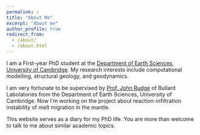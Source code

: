 ```yaml
---
permalink: /
title: "About Me"
excerpt: "About me"
author_profile: true
redirect_from: 
  - /about/
  - /about.html
---
```


I am a First-year PhD student at the [Department of Earth Sciences](https://www.esc.cam.ac.uk/), [University of Cambridge](https://www.cam.ac.uk/). My research interests include computational modelling, structural geology, and geodynamics.

I am very fortunate to be supervised by [Prof. John Rudge](https://www.esc.cam.ac.uk/directory/john-rudge) of Bullard Labolatories from the Department of Earth Sciences, University of Cambridge. Now I'm working on the project about reaction-infiltration instability of melt migration in the mantle.

This website serves as a diary for my PhD life. You are more than welcome to talk to me about similar academic topics.
